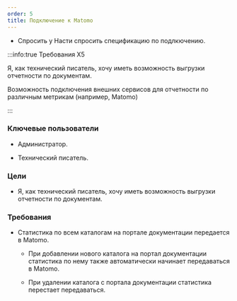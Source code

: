 ```yaml
---
order: 5
title: Подключение к Matomo
---
```


-  Спросить у Насти спросить спецификацию по подлкючению.

:::info:true Требования Х5

Я, как технический писатель, хочу иметь возможность выгрузки отчетности по документам.

Возможность подключения внешних сервисов для отчетности по различным метрикам (например, Matomo)

:::

### Ключевые пользователи

-  Администратор.

-  Технический писатель.

### Цели

-  Я, как технический писатель, хочу иметь возможность выгрузки отчетности по документам.

### Требования

-  Статистика по всем каталогам на портале документации передается в Matomo.

   -  При добавлении нового каталога на портал документации статистика по нему также автоматически начинает передаваться в Matomo.

   -  При удалении каталога с портала документации статистика перестает передаваться.